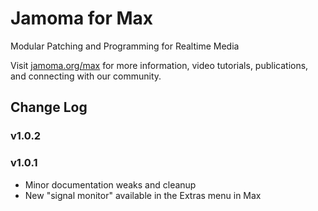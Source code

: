 # Jamoma for Max

Modular Patching and Programming for Realtime Media

Visit [jamoma.org/max](http://jamoma.org/max/) for more information, video tutorials, publications, and connecting with our community.


## Change Log

### v1.0.2


### v1.0.1

* Minor documentation weaks and cleanup
* New "signal monitor" available in the Extras menu in Max

